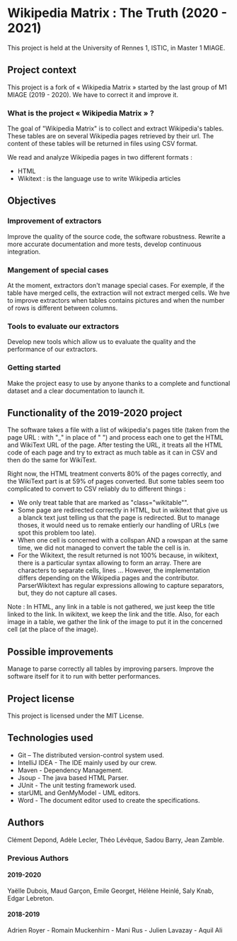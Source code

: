 # Wikipedia Matrix : The Truth (2020 - 2021)

This project is held at the University of Rennes 1, ISTIC, in Master 1 MIAGE.

## Project context

This project is a fork of « Wikipedia Matrix » started by the last group of M1 MIAGE (2019 - 2020). We have to correct it and improve it. 

### What is the project « Wikipedia Matrix » ?

The goal of "Wikipedia Matrix" is to collect and extract Wikipedia's tables. These tables are on several Wikipedia pages retrieved by their url. The content of these tables will be returned in files using CSV format.

We read and analyze Wikipedia pages in two different formats :
* HTML
* Wikitext : is the language use to write Wikipedia articles


## Objectives
### Improvement of extractors
Improve the quality of the source code, the software robustness. Rewrite a more accurate documentation and more tests, develop continuous integration.

### Mangement of special cases
At the moment, extractors don't manage special cases. For exemple, if the table have merged cells, the extraction will not extract merged cells. We hve to improve extractors when tables contains pictures and when the number of rows is different between columns.

### Tools to evaluate our extractors
Develop new tools which allow us to evaluate the quality and the performance of our extractors.

### Getting started
Make the project easy to use by anyone thanks to a complete and functional dataset and a clear documentation to launch it.

## Functionality of the 2019-2020 project

The software takes a file with a list of wikipedia's pages title (taken from the page URL : with "\_" in place of " ") and process each  one to get the HTML and WikiText URL of the page.
After testing the URL, it treats all the HTML code of each page and try to extract as much table as it can in CSV and then do the same for WikiText.

Right now, the HTML treatment converts 80% of the pages correctly, and the WikiText part is at 59% of pages converted. But some tables seem too complicated to convert to CSV reliably du to different things :
- We only treat table that are marked as "class="wikitable"".
- Some page are redirected correctly in HTML, but in wikitext that give us a blanck text just telling us that the page is redirected.  But to manage thoses, it would need us to remake entierly our handling of URLs (we spot this problem too late).
- When one cell is concerned with a collspan AND a rowspan at the same time, we did not managed to convert the table the cell is in.
- For the Wikitext, the result returned is not 100% because, in wikitext, there is a particular syntax allowing to form an array. There are characters to separate cells, lines ... However, the implementation differs depending on the Wikipedia pages and the contributor. ParserWikitext has regular expressions allowing to capture separators, but, they do not capture all cases.

Note : In HTML, any link in a table is not gathered, we just keep the title linked to the link. In wikitext, we keep the link and the title. Also, for each image in a table, we gather the link of the image to put it in the concerned cell (at the place of the image).

## Possible improvements

Manage to parse correctly all tables by improving parsers. Improve the software itself for it to run with better performances.


## Project license

This project is licensed under the MIT License.


## Technologies used

* Git – The distributed version-control system used.
* IntelliJ IDEA - The IDE mainly used by our crew.
* Maven - Dependency Management. 
* Jsoup - The java based HTML Parser.
* JUnit - The unit testing framework used.
* starUML and GenMyModel - UML editors. 
* Word - The document editor used to create the specifications. 


## Authors
Clément Depond, Adèle Lecler, Théo Lévêque, Sadou Barry, Jean Zamble.

### Previous Authors
#### 2019-2020
Yaëlle Dubois, Maud Garçon, Emile Georget, Hélène Heinlé, Saly Knab, Edgar Lebreton.

#### 2018-2019
Adrien Royer - Romain Muckenhirn - Mani Rus - Julien Lavazay - Aquil Ali
